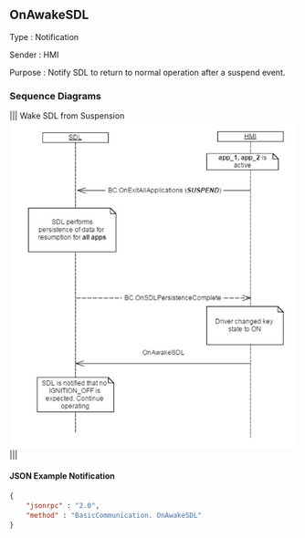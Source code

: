 ## OnAwakeSDL

Type
: Notification

Sender
: HMI

Purpose
: Notify SDL to return to normal operation after a suspend event.


### Sequence Diagrams
|||
Wake SDL from Suspension
![OnAwakeSDL](./assets/OnAwakeSDL.png)
|||

#### JSON Example Notification
```json
{
	"jsonrpc" : "2.0",
	"method" : "BasicCommunication. OnAwakeSDL"
}
```
